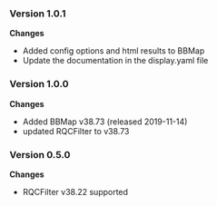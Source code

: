 ### Version 1.0.1
__Changes__
- Added config options and html results to BBMap
- Update the documentation in the display.yaml file

### Version 1.0.0
__Changes__
- Added BBMap v38.73 (released 2019-11-14)
- updated RQCFilter to v38.73

### Version 0.5.0
__Changes__
- RQCFilter v38.22 supported
